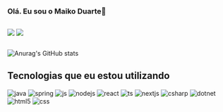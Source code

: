 ### Olá. Eu sou o Maiko Duarte👋




<div style="display: inline-block"> 


<a href="https://www.linkedin.com/in/maiko-akagui-duarte" target="_blank"><img src="https://img.shields.io/badge/-LinkedIn-%230077B5?style=for-the-badge&logo=linkedin&logoColor=white" target="_blank"></a> 
<a href = "mailto:maiko.akagui.duarte@gmail.com"><img src="https://img.shields.io/badge/-Gmail-%23333?style=for-the-badge&logo=gmail&logoColor=white" target="_blank"></a>

  
</div>
<br>


![Anurag's GitHub stats](https://github-readme-stats.vercel.app/api?username=MaikoDuarte&show_icons=true&theme=tokyonight)
## Tecnologias que eu estou utilizando
<div style="display: inline_block; margin-top: 1rem;">
  <img align="center" alt="java" src="https://img.shields.io/badge/Java-ED8B00?style=for-the-badge&logo=openjdk&logoColor=white" />
    <img align="center" alt="spring" src="https://img.shields.io/badge/spring-%236DB33F.svg?style=for-the-badge&logo=spring&logoColor=white" />
    <img align="center" alt="js" src="https://img.shields.io/badge/JavaScript-F7DF1E?style=for-the-badge&logo=javascript&logoColor=black" />
    <img align="center" alt="nodejs" src="https://img.shields.io/badge/Node.js-43853D?style=for-the-badge&logo=node.js&logoColor=white" />
      <img align="center" alt="react" src="https://img.shields.io/badge/React-20232A?style=for-the-badge&logo=react&logoColor=61DAFB" />
    <img align="center" alt="ts" src="https://img.shields.io/badge/TypeScript-007ACC?style=for-the-badge&logo=typescript&logoColor=white" />
    <img align="center" alt="nextjs" src="https://img.shields.io/badge/next.js-000000?style=for-the-badge&logo=nextdotjs&logoColor=white" />
      <img align="center" alt="csharp" src="https://img.shields.io/badge/c%23-%23239120.svg?style=for-the-badge&logo=c-sharp&logoColor=white" />
    <img align="center" alt="dotnet" src="https://img.shields.io/badge/.NET-5C2D91?style=for-the-badge&logo=.net&logoColor=white" />





  <img align="center" alt="html5" src="https://img.shields.io/badge/HTML5-E34F26?style=for-the-badge&logo=html5&logoColor=white" />
  <img align="center" alt="css" src="https://img.shields.io/badge/CSS3-1572B6?style=for-the-badge&logo=css3&logoColor=white" />







</div>
<br/>


